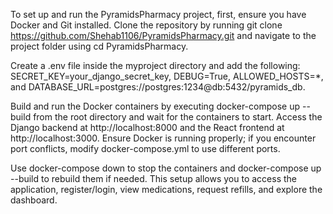 To set up and run the PyramidsPharmacy project, first, ensure you have Docker and Git installed. Clone the repository by running git clone https://github.com/Shehab1106/PyramidsPharmacy.git and navigate to the project folder using cd PyramidsPharmacy.

Create a .env file inside the myproject directory and add the following: SECRET_KEY=your_django_secret_key, DEBUG=True, ALLOWED_HOSTS=*, and DATABASE_URL=postgres://postgres:1234@db:5432/pyramids_db.

Build and run the Docker containers by executing docker-compose up --build from the root directory and wait for the containers to start. Access the Django backend at http://localhost:8000 and the React frontend at http://localhost:3000. Ensure Docker is running properly; if you encounter port conflicts, modify docker-compose.yml to use different ports.

Use docker-compose down to stop the containers and docker-compose up --build to rebuild them if needed. This setup allows you to access the application, register/login, view medications, request refills, and explore the dashboard.

